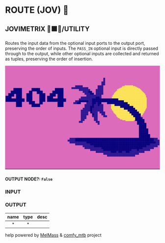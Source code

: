 # ROUTE (JOV) 🚌

## JOVIMETRIX 🔺🟩🔵/UTILITY

Routes the input data from the optional input ports to the output port, preserving the order of inputs. The `PASS_IN` optional input is directly passed through to the output, while other optional inputs are collected and returned as tuples, preserving the order of insertion.

![ROUTE](https://raw.githubusercontent.com/Amorano/Jovimetrix-examples/master/node/ROUTE/ROUTE.png)

#### OUTPUT NODE?: `False`

### INPUT


### OUTPUT

name | type | desc
:---:|:---:|---
* | * |  

help powered by [MelMass](https://github.com/melMass) & [comfy_mtb](https://github.com/melMass/comfy_mtb) project